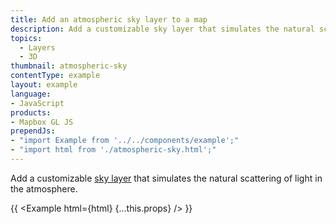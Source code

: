 ```yaml
---
title: Add an atmospheric sky layer to a map
description: Add a customizable sky layer that simulates the natural scattering of light in the atmosphere.
topics:
  - Layers
  - 3D
thumbnail: atmospheric-sky
contentType: example
layout: example
language:
- JavaScript
products:
- Mapbox GL JS
prependJs:
- "import Example from '../../components/example';"
- "import html from './atmospheric-sky.html';"
---
```


Add a customizable [sky layer](/mapbox-gl-js/style-spec/layers/#sky) that simulates the natural scattering of light in the atmosphere.

{{ <Example html={html} {...this.props} /> }}
